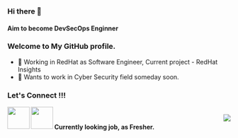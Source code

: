 ### Hi there 👋
#### Aim to become DevSecOps Enginner
### Welcome to My GitHub profile.


- 🔭 Working in RedHat as Software Engineer, Current project - RedHat Insights
- 🌱 Wants to work in Cyber Security field someday soon.





### Let's Connect !!!

<a href="https://www.linkedin.com/in/mohit-kumar-73528918b/">
  <img align="left" width="50px" src="https://img.icons8.com/plasticine/2x/linkedin.png" />
</a>
<a href = "mailto: singla45567@gmail.com">
  <img align="left" width="50px" src="https://img.icons8.com/plasticine/2x/gmail.png" />
</a>
<br>
<img align="right" src="https://rushter.com/counter.svg">


#### Currently looking job, as Fresher.
